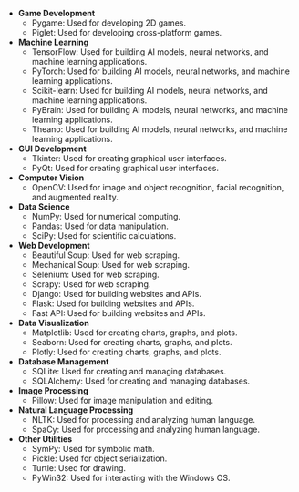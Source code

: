 - **Game Development**
    - Pygame: Used for developing 2D games.
    - Piglet: Used for developing cross-platform games.
- **Machine Learning**
    - TensorFlow: Used for building AI models, neural networks, and machine learning applications.
    - PyTorch: Used for building AI models, neural networks, and machine learning applications.
    - Scikit-learn: Used for building AI models, neural networks, and machine learning applications.
    - PyBrain: Used for building AI models, neural networks, and machine learning applications.
    - Theano: Used for building AI models, neural networks, and machine learning applications.
- **GUI Development**
    - Tkinter: Used for creating graphical user interfaces.
    - PyQt: Used for creating graphical user interfaces.
- **Computer Vision**
    - OpenCV: Used for image and object recognition, facial recognition, and augmented reality.
- **Data Science**
    - NumPy: Used for numerical computing.
    - Pandas: Used for data manipulation.
    - SciPy: Used for scientific calculations.
- **Web Development**
    - Beautiful Soup: Used for web scraping.
    - Mechanical Soup: Used for web scraping.
    - Selenium: Used for web scraping.
    - Scrapy: Used for web scraping.
    - Django: Used for building websites and APIs.
    - Flask: Used for building websites and APIs.
    - Fast API: Used for building websites and APIs.
- **Data Visualization**
    - Matplotlib: Used for creating charts, graphs, and plots.
    - Seaborn: Used for creating charts, graphs, and plots.
    - Plotly: Used for creating charts, graphs, and plots.
- **Database Management**
    - SQLite: Used for creating and managing databases.
    - SQLAlchemy: Used for creating and managing databases.
- **Image Processing**
    - Pillow: Used for image manipulation and editing.
- **Natural Language Processing**
    - NLTK: Used for processing and analyzing human language.
    - SpaCy: Used for processing and analyzing human language.
- **Other Utilities**
    - SymPy: Used for symbolic math.
    - Pickle: Used for object serialization.
    - Turtle: Used for drawing.
    - PyWin32: Used for interacting with the Windows OS.
